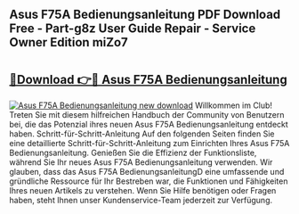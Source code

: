 ## Asus F75A Bedienungsanleitung PDF Download Free - Part-g8z User Guide Repair - Service Owner Edition miZo7

# <h2><a href="http://df2ne2u.blite.top/?on=Asus+F75A+Bedienungsanleitung">🔗Download 👉🔴 Asus F75A Bedienungsanleitung</a></h2>

[![Asus F75A Bedienungsanleitung new download](https://i.imgur.com/lujVjoI.png)](http://df2ne2u.blite.top/?on=Asus+F75A+Bedienungsanleitung)
Willkommen im Club! Treten Sie mit diesem hilfreichen Handbuch der Community von Benutzern bei, die das Potenzial ihres neuen Asus F75A Bedienungsanleitung entdeckt haben. Schritt-für-Schritt-Anleitung Auf den folgenden Seiten finden Sie eine detaillierte Schritt-für-Schritt-Anleitung zum Einrichten Ihres Asus F75A Bedienungsanleitung. Genießen Sie die Effizienz der Funktionsliste, während Sie Ihr neues Asus F75A Bedienungsanleitung verwenden. Wir glauben, dass das Asus F75A BedienungsanleitungD eine umfassende und gründliche Ressource für Ihr Bestreben war, die Funktionen und Fähigkeiten Ihres neuen Artikels zu verstehen. Wenn Sie Hilfe benötigen oder Fragen haben, steht Ihnen unser Kundenservice-Team jederzeit zur Verfügung.
